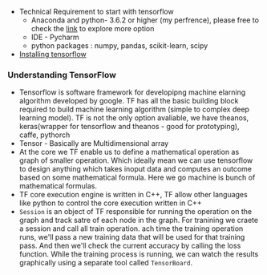 
- Technical Requirement to start with tensorflow
  - Anaconda and python- 3.6.2 or higher (my perfrence), please free to check the [link](https://www.tensorflow.org/install/) to explore more option
  - IDE - Pycharm 
  - python packages : numpy, pandas, scikit-learn, scipy
- [Installing tensorflow](https://www.tensorflow.org/install/)

### Understanding TensorFlow  
- Tensorflow is software framework for developipng machine elarning algorithm developed by google. TF has all the basic building block required 
to build machine learning algorithm (simple to complex deep learning model). TF is not the only option avaliable, we have theanos, 
keras(wrapper for tensorflow and theanos - good for prototyping), caffe, pythorch
- Tensor - Basically are Multidimensional array 
- At the core we TF enable us to define a mathematical operation as graph of smaller operation. Which ideally mean we can use tensorflow to design 
anything which takes inoput data and computes an outcome based on some mathematical formula. Here we go machine is bunch of mathematical formulas.
- TF core execution engine is written in C++, TF allow other languages like python to control the core execution written in C++
- `Session` is an object of TF responsible for running the operation on the graph and track satre of each node in the graph. For tranining we 
craete a session and call all train operation. ach time the training operation runs, we'll pass a new training data that will 
be used for that training pass. And then we'll check the current accuracy by calling the loss function. While the training process 
is running, we can watch the results graphically using a separate tool called `TensorBoard`. 
